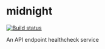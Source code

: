 # midnight 
[![Build status](https://github.com/BranislavLazic/midnight/actions/workflows/go.yml/badge.svg)](https://github.com/BranislavLazic/midnight/actions/workflows/go.yml)

An API endpoint healthcheck service
